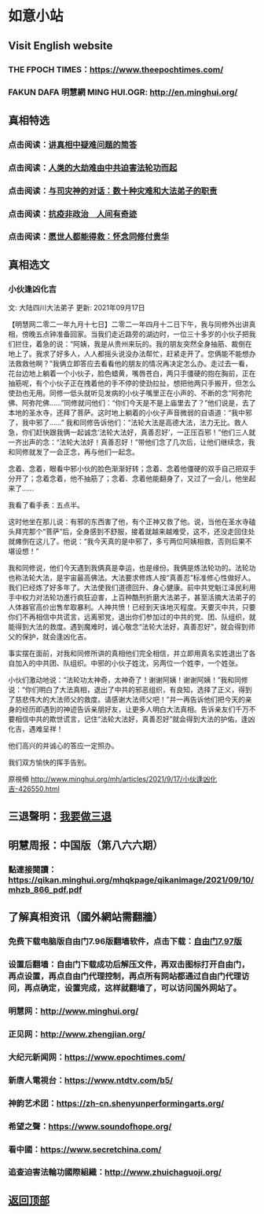 # 如意小站

## Visit English website

### THE FPOCH TIMES：https://www.theepochtimes.com/

### FAKUN DAFA 明慧網 MING HUI.OGR: http://en.minghui.org/

## 真相特选

### 点击阅读：[讲真相中疑难问题的简答](https://github.com/pinhe91/jcxw3/tree/main)

### 点击阅读：[人类的大劫难由中共迫害法轮功而起](https://github.com/pinhe91/jcxw4/tree/main) 

### 点击阅读：[与司灾神的对话：数十种灾难和大法弟子的职责](https://github.com/pinhe91/jcxw1/tree/main) 

### 点击阅读：[抗疫非政治　人间有奇迹](https://github.com/pinhe91/jcxw2/tree/main) 

### 点击阅读：[愿世人都能得救：怀念同修付贵华](https://github.com/pinhe91/jcxw5/tree/main)

## 真相选文

### 小伙逢凶化吉

文: 大陆四川大法弟子 更新: 2021年09月17日

【明慧网二零二一年九月十七日】二零二一年四月十二日下午，我与同修外出讲真相，傍晚五点钟准备回家。当我们走近路旁的湖边时，一位三十多岁的小伙子把我们拦住，着急的说：“阿姨，我是从贵州来玩的。我的朋友突然全身抽筋、裁倒在地上了。我求了好多人，人人都摇头说没办法帮忙，赶紧走开了。您俩能不能想办法救救他啊？”我俩立即答应去看看他的朋友的情况再决定怎么办。走过去一看，花台边地上躺着一个小伙子，脸色蜡黄，嘴唇苍白，两只手僵硬的抱在胸前，正在抽筋呢，有个小伙子正在拽着他的手不停的使劲拉扯，想把他两只手搬开，但怎么使劲也无用。同修一低头就听见发病的小伙子嘴里正在小声的、不断的念“阿弥陀佛、阿弥陀佛……”同修就问他们：“你们今天是不是上庙里去了？”他们说是，去了本地的圣水寺，还拜了菩萨。这时地上躺着的小伙子声音微弱的自语道：“我中邪了，我中邪了……”
我和同修告诉他们：“法轮大法是高德大法，法力无比。救人急，你们赶快跟我俩一起诚念‘法轮大法好，真善忍好’，一正压百邪！”他们三人就一齐出声的念：“法轮大法好！真善忍好！”带他们念了几次后，让他们继续念，我和同修就发了一会正念，再与他们一起念。

念着、念着，眼看中邪小伙的脸色渐渐好转；念着、念着他僵硬的双手自己把双手分开了；念着念着，他不抽筋了；念着、念着他能翻身了，又过了一会儿，他坐起来了……

我看了看手表：五点半。

这时他坐在那儿说：有邪的东西害了他，有个正神又救了他。说，当他在圣水寺磕头拜完那个“菩萨”后，全身感到不舒服，接着就越来越难受，这不，还没走回住处就瘫倒在这儿了。他说：“我今天真的是中邪了，多亏两位阿姨相救，否则后果不堪设想！”

我和同修说，他们今天遇到我俩真是幸运，也是缘份。我俩是炼法轮功的。法轮功也称法轮大法，是宇宙最高佛法。大法要求修炼人按“真善忍”标准修心性做好人。我们已经炼了好多年了。大法使我们道德回升、身心健康。前中共党魁江泽民利用手中权力对法轮功進行疯狂迫害，上百种酷刑折磨大法弟子，甚至活摘大法弟子的人体器官高价出售牟取暴利。人神共愤！已经到天诛地灭程度。天要灭中共，只要你们不再相信中共谎言，远离邪党，退出你们参加过的中共的党、团、队组织，就能得到大法的救度。遇到魔难时，诚心敬念“法轮大法好，真善忍好”，就会得到师父的保护，就会逢凶化吉。

事实摆在面前，对我和同修所讲的真相他们完全相信，并立即用真名实姓退出了各自加入的中共团、队组织。中邪的小伙子姓沈，另两位一个姓李，一个姓张。

小伙们激动地说：“法轮功太神奇，太神奇了！谢谢阿姨！谢谢阿姨！”我和同修说：“你们明白了大法真相，退出了中共的邪恶组织，有良知，选择了正义，得到了慈悲伟大的大法师父的救度。请感谢大法师父吧！”并一再告诉他们把今天的亲身的经历即遇到的神迹告诉亲朋好友，让更多人明白大法真相。告诉亲友们千万不要相信中共的欺世谎言，记住“法轮大法好，真善忍好”就会得到大法的护佑，逢凶化吉，遇难呈祥！

他们高兴的并诚心的答应一定照办。

我们双方愉快的挥手告别。

原視頻 http://www.minghui.org/mh/articles/2021/9/17/小伙逢凶化吉-426550.html

## 三退聲明：[我要做三退](http://tuidang.ddns.net/)

## 明慧周报：中国版（第八六六期）

### 點連接閱讀：https://qikan.minghui.org/mhqkpage/qikanimage/2021/09/10/mhzb_866_pdf.pdf

## 了解真相资讯（國外網站需翻牆）

### 免费下载电脑版自由门7.96版翻墙软件，点击下载：[自由门7.97版](https://github.com/pinhe91/tuiguang/files/6839679/fg797r.zip)

### 设置后翻墙：自由门下载成功后解压文件，再双击图标打开自由门，再点设置，再点自由门代理控制，再点所有网站都通过自由门代理访问，再点确定，设置完成，这样就翻墙了，可以访问国外网站了。

### 明慧网：http://www.minghui.org/

### 正见网：http://www.zhengjian.org/

### 大纪元新闻网：https://www.epochtimes.com/

### 新唐人電視台：https://www.ntdtv.com/b5/

### 神韵艺术团：https://zh-cn.shenyunperformingarts.org/

### 希望之聲：https://www.soundofhope.org/

### 看中國：https://www.secretchina.com/

### 追查迫害法輪功國際組織：http://www.zhuichaguoji.org/

## [返回顶部](https://git.io/Js3EY)
